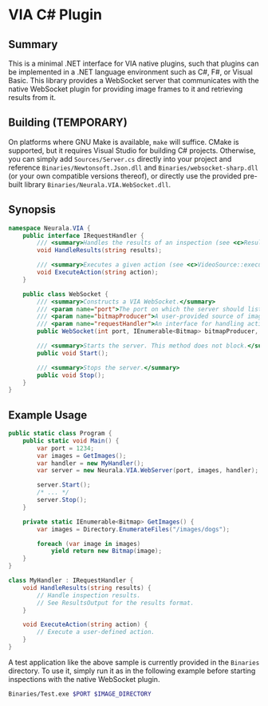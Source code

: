 # VIA C# Plugin

## Summary

This is a minimal .NET interface for VIA native plugins, such that plugins can be implemented in a .NET language environment such as C#, F#, or Visual Basic. This library provides a WebSocket server that communicates with the native WebSocket plugin for providing image frames to it and retrieving results from it.

## Building (TEMPORARY)

On platforms where GNU Make is available, `make` will suffice. CMake is supported, but it requires Visual Studio for building C# projects. Otherwise, you can simply add `Sources/Server.cs` directly into your project and reference `Binaries/Newtonsoft.Json.dll` and `Binaries/websocket-sharp.dll` (or your own compatible versions thereof), or directly use the provided pre-built library `Binaries/Neurala.VIA.WebSocket.dll`.

## Synopsis

```csharp
namespace Neurala.VIA {
    public interface IRequestHandler {
        /// <summary>Handles the results of an inspection (see <c>ResultsOutput::operator()</c>).</summary>
        void HandleResults(string results);

        /// <summary>Executes a given action (see <c>VideoSource::execute</c>).</summary>
        void ExecuteAction(string action);
    }

    public class WebSocket {
        /// <summary>Constructs a VIA WebSocket.</summary>
        /// <param name="port">The port on which the server should listen.</param>
        /// <param name="bitmapProducer">A user-provided source of image frames.</param>
        /// <param name="requestHandler">An interface for handling actions and inspection results.</param>
        public WebSocket(int port, IEnumerable<Bitmap> bitmapProducer, IRequestHandler requestHandler);

        /// <summary>Starts the server. This method does not block.</summary>
        public void Start();

        /// <summary>Stops the server.</summary>
        public void Stop();
    }
}
```

## Example Usage

```csharp
public static class Program {
    public static void Main() {
        var port = 1234;
        var images = GetImages();
        var handler = new MyHandler();
        var server = new Neurala.VIA.WebServer(port, images, handler);

        server.Start();
        /* ... */
        server.Stop();
    }

    private static IEnumerable<Bitmap> GetImages() {
        var images = Directory.EnumerateFiles("/images/dogs");

        foreach (var image in images)
            yield return new Bitmap(image);
    }
}

class MyHandler : IRequestHandler {
    void HandleResults(string results) {
        // Handle inspection results.
        // See ResultsOutput for the results format.
    }

    void ExecuteAction(string action) {
        // Execute a user-defined action.
    }
}
```

A test application like the above sample is currently provided in the `Binaries` directory. To use it, simply run it as in the following example before starting inspections with the native WebSocket plugin.

```bash
Binaries/Test.exe $PORT $IMAGE_DIRECTORY
```
